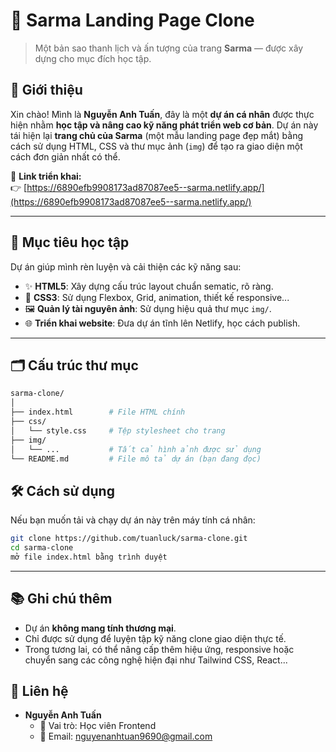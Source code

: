 # 🌿 Sarma Landing Page Clone

> Một bản sao thanh lịch và ấn tượng của trang **Sarma** — được xây dựng cho mục đích học tập.

## 📌 Giới thiệu

Xin chào! Mình là **Nguyễn Anh Tuấn**, đây là một **dự án cá nhân** được thực hiện nhằm **học tập và nâng cao kỹ năng phát triển web cơ bản**. Dự án này tái hiện lại **trang chủ của Sarma** (một mẫu landing page đẹp mắt) bằng cách sử dụng HTML, CSS và thư mục ảnh (`img`) để tạo ra giao diện một cách đơn giản nhất có thể.

🚀 **Link triển khai:**  
👉 [https://6890efb9908173ad87087ee5--sarma.netlify.app/](https://6890efb9908173ad87087ee5--sarma.netlify.app/)

---

## 🎯 Mục tiêu học tập

Dự án giúp mình rèn luyện và cải thiện các kỹ năng sau:

- ✨ **HTML5**: Xây dựng cấu trúc layout chuẩn sematic, rõ ràng.
- 🎨 **CSS3**: Sử dụng Flexbox, Grid, animation, thiết kế responsive...
- 🖼️ **Quản lý tài nguyên ảnh**: Sử dụng hiệu quả thư mục `img/`.
- 🌐 **Triển khai website**: Đưa dự án tĩnh lên Netlify, học cách publish.

---

## 🗂️ Cấu trúc thư mục

```bash
sarma-clone/
│
├── index.html        # File HTML chính
├── css/
│   └── style.css     # Tệp stylesheet cho trang
├── img/
│   └── ...           # Tất cả hình ảnh được sử dụng
└── README.md         # File mô tả dự án (bạn đang đọc)
```

## 🛠️ Cách sử dụng

Nếu bạn muốn tải và chạy dự án này trên máy tính cá nhân:

```bash
git clone https://github.com/tuanluck/sarma-clone.git
cd sarma-clone
mở file index.html bằng trình duyệt
```

---

## 📚 Ghi chú thêm
- Dự án **không mang tính thương mại**.
- Chỉ được sử dụng để luyện tập kỹ năng clone giao diện thực tế.
- Trong tương lai, có thể nâng cấp thêm hiệu ứng, responsive hoặc chuyển sang các công nghệ hiện đại như Tailwind CSS, React...

## 📧 Liên hệ
- **Nguyễn Anh Tuấn**  
  - 💼 Vai trò: Học viên Frontend  
  - 📧 Email: [nguyenanhtuan9690@gmail.com](mailto:nguyenanhtuan9690@gmail.com)  
